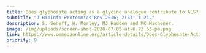 ```yaml
---
title: Does glyphosate acting as a glycine analogue contribute to ALS?
subtitle: "J Bioinfo Proteomics Rev 2016; 2(3): 1-21."
description: S. Seneff, W. Morley, MJ Hadden and MC Michener.
image: /img/uploads/screen-shot-2020-07-05-at-6.22.53-pm.png
link: https://www.ommegaonline.org/article-details/Does-Glyphosate-Acting-as-a-Glycine-Analogue-Contribute-To-ALS/1173
priority: 9
---
```


